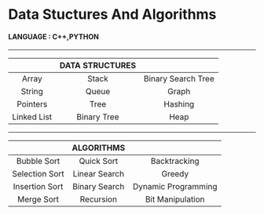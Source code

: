 # Data Stuctures And Algorithms


#### **LANGUAGE** : C++,PYTHON

---

|              | DATA STRUCTURES |                |
| :----------: |:------------:| :----------------:|
| Array        | Stack        | Binary Search Tree|
| String       | Queue        | Graph             |
| Pointers     | Tree         | Hashing           |
| Linked List  | Binary Tree  | Heap              |

---

|              | ALGORITHMS |                |
| :-------------: |:---------------:| :----------------:|
| Bubble Sort     | Quick Sort      | Backtracking      |
| Selection Sort  | Linear Search   | Greedy            |
| Insertion Sort  | Binary  Search  | Dynamic Programming |
| Merge Sort      | Recursion       | Bit Manipulation  |


